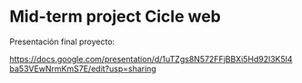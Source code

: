 # Mid-term project Cicle web

Presentación final proyecto:

https://docs.google.com/presentation/d/1uTZgs8N572FFjBBXi5Hd92l3K5l4ba53VEwNrmKmS7E/edit?usp=sharing

